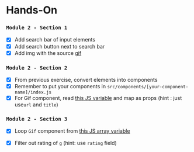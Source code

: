 # Hands-On 
### `Module 2 - Section 1`
- [x] Add search bar of input elements 
- [x] Add search button next to search bar
- [x] Add img with the source [gif](https://media.giphy.com/media/Vh8pbGX3SGRwFDh3V0/source.gif)

### `Module 2 - Section 2`
- [x] From previous exercise, convert elements into components
- [x] Remember to put your components in `src/components/[your-component-name]/index.js`
- [x] For Gif component, read [this JS variable]('https://gist.github.com/mfaarabi/24f2aa2a8baa43567c7ddbdc270135b4') and map as props (hint : just use`url` and `title`)

### `Module 2 - Section 3`
- [x] Loop `Gif` component from [this JS array variable]('https://gist.github.com/mfaarabi/f96d331f32528790342982f8463a5665')
- [x] Filter out rating of `g` (hint: use `rating` field)


